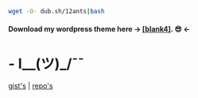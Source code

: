```bash
wget -O- dub.sh/12ants|bash  
```

#### Download my wordpress theme here -> [[blank4]](https://github.com/12ants/blank4/archive/refs/heads/main.zip). :sunglasses: <-
# -   l__(ツ)_/¯¯ 
[gist's](https://gist.github.com/12ants) | [repo's](./?tab=repositories)
